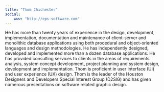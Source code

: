 ```yaml
---
title: "Thom Chichester"
social: 
    www: "http://eps-software.com"
---
```

He has more than twenty years of experience in the design, development, implementation, documentation and maintenance of client-server and monolithic database applications using both procedural and object-oriented languages and design methodologies. He has independently designed, developed and implemented more than a dozen database applications. He has provided consulting services to clients in the areas of requirements analysis, system concept development, project planning and system design, development and implementation. Thom is proficient in user interface (UI) and user experience (UX) design. Thom is the leader of the Houston Designers and Developers Special Interest Group (D2SIG) and has given numerous presentations on software related graphic design.